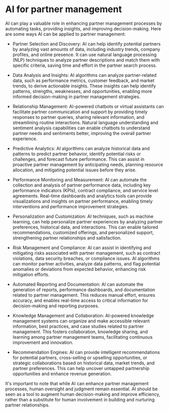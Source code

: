 # AI for partner management

AI can play a valuable role in enhancing partner management processes by automating tasks, providing insights, and improving decision-making. Here are some ways AI can be applied to partner management:

* Partner Selection and Discovery: AI can help identify potential partners by analyzing vast amounts of data, including industry trends, company profiles, and online presence. It can use natural language processing (NLP) techniques to analyze partner descriptions and match them with specific criteria, saving time and effort in the partner search process.

* Data Analysis and Insights: AI algorithms can analyze partner-related data, such as performance metrics, customer feedback, and market trends, to derive actionable insights. These insights can help identify patterns, strengths, weaknesses, and opportunities, enabling more informed decision-making in partner management strategies.

* Relationship Management: AI-powered chatbots or virtual assistants can facilitate partner communication and support by providing timely responses to partner queries, sharing relevant information, and streamlining routine interactions. Natural language understanding and sentiment analysis capabilities can enable chatbots to understand partner needs and sentiments better, improving the overall partner experience.

* Predictive Analytics: AI algorithms can analyze historical data and patterns to predict partner behavior, identify potential risks or challenges, and forecast future performance. This can assist in proactive partner management by anticipating needs, planning resource allocation, and mitigating potential issues before they arise.

* Performance Monitoring and Measurement: AI can automate the collection and analysis of partner performance data, including key performance indicators (KPIs), contract compliance, and service level agreements. Real-time dashboards and analytics tools can provide visualizations and insights on partner performance, enabling timely interventions and performance improvement strategies.

* Personalization and Customization: AI techniques, such as machine learning, can help personalize partner experiences by analyzing partner preferences, historical data, and interactions. This can enable tailored recommendations, customized offerings, and personalized support, strengthening partner relationships and satisfaction.

* Risk Management and Compliance: AI can assist in identifying and mitigating risks associated with partner management, such as contract violations, data security breaches, or compliance issues. AI algorithms can monitor partner activities, analyze data patterns, and flag potential anomalies or deviations from expected behavior, enhancing risk mitigation efforts.

* Automated Reporting and Documentation: AI can automate the generation of reports, performance dashboards, and documentation related to partner management. This reduces manual effort, ensures accuracy, and enables real-time access to critical information for decision-making and reporting purposes.

* Knowledge Management and Collaboration: AI-powered knowledge management systems can organize and make accessible relevant information, best practices, and case studies related to partner management. This fosters collaboration, knowledge sharing, and learning among partner management teams, facilitating continuous improvement and innovation.

* Recommendation Engines: AI can provide intelligent recommendations for potential partners, cross-selling or upselling opportunities, or strategic collaborations based on historical data, market trends, and partner preferences. This can help uncover untapped partnership opportunities and enhance revenue generation.

It's important to note that while AI can enhance partner management processes, human oversight and judgment remain essential. AI should be seen as a tool to augment human decision-making and improve efficiency, rather than a substitute for human involvement in building and nurturing partner relationships.